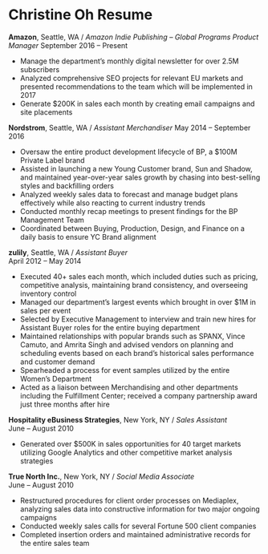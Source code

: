 # Christine Oh Resume

**Amazon**, Seattle, WA / _Amazon Indie Publishing – Global Programs Product Manager_ 
September 2016 – Present  
* Manage the department’s monthly digital newsletter for over 2.5M subscribers
* Analyzed comprehensive SEO projects for relevant EU markets and presented
recommendations to the team which will be implemented in 2017
* Generate $200K in sales each month by creating email campaigns and site placements

**Nordstrom**, Seattle, WA / _Assistant Merchandiser_
May 2014 – September 2016  
* Oversaw the entire product development lifecycle of BP, a $100M Private Label brand
* Assisted in launching a new Young Customer brand, Sun and Shadow, and maintained year-over-year sales growth by chasing into  best-selling styles and backfilling orders
* Analyzed weekly sales data to forecast and manage budget plans effectively while also reacting to current industry trends
* Conducted monthly recap meetings to present findings for the BP Management Team
* Coordinated between Buying, Production, Design, and Finance on a daily basis to ensure YC Brand alignment

**zulily**, Seattle, WA / _Assistant Buyer_  
April 2012 – May 2014  
* Executed 40+ sales each month, which included duties such as pricing, competitive analysis, maintaining brand consistency, and overseeing inventory control
* Managed our department’s largest events which brought in over $1M in sales per event
* Selected by Executive Management to interview and train new hires for Assistant Buyer roles for the entire buying department
* Maintained relationships with popular brands such as SPANX, Vince Camuto, and Amrita Singh and advised vendors on planning and scheduling events based on each brand’s historical sales performance and customer demand
* Spearheaded a process for event samples utilized by the entire Women’s Department
* Acted as a liaison between Merchandising and other departments including the Fulfillment Center; received a company partnership award just three months after hire

**Hospitality eBusiness Strategies**, New York, NY / _Sales Assistant_  
June – August 2010  
* Generated over $500K in sales opportunities for 40 target markets utilizing Google Analytics and other competitive market analysis strategies

**True North Inc.**, New York, NY / _Social Media Associate_  
June – August 2010  
* Restructured procedures for client order processes on Mediaplex, analyzing sales data into constructive information for two major ongoing campaigns
* Conducted weekly sales calls for several Fortune 500 client companies
* Completed insertion orders and maintained administrative records for the entire sales team
